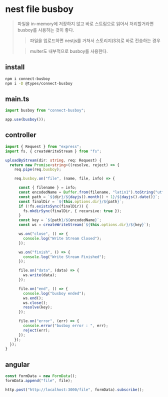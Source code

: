 # nest file busboy

> 파일을 in-memory에 저장하지 않고 바로 스트림으로 읽어서 처리할거라면 busboy를 사용하는 것이 좋다.
>
> > 파일을 업로드하면 nestjs를 거쳐서 스토리지(S3)로 바로 전송하는 경우
>
> > multer도 내부적으로 busboy를 사용한다.

## install

```sh
npm i connect-busboy
npm i -D @types/connect-busboy
```

## main.ts

```ts
import busboy from "connect-busboy";

app.use(busboy());
```

## controller

```ts
import { Request } from "express";
import fs, { createWriteStream } from "fs";

uploadByStream(dir: string, req: Request) {
  return new Promise<string>((resolve, reject) => {
    req.pipe(req.busboy);

    req.busboy.on("file", (name, file, info) => {

      const { filename } = info;
      const encodedName = Buffer.from(filename, "latin1").toString("utf8");
      const path = `${dir}/${dayjs().month() + 1}/${dayjs().date()}`;
      const finalDir = `${this.options.dir}/${path}`;
      if (!fs.existsSync(finalDir)) {
        fs.mkdirSync(finalDir, { recursive: true });
      }
      const key = `${path}/${encodedName}`;
      const ws = createWriteStream(`${this.options.dir}/${key}`);

      ws.on("close", () => {
        console.log("Write Stream Closed");
      });

      ws.on("finish", () => {
        console.log("Write Stream Finished");
      });

      file.on("data", (data) => {
        ws.write(data);
      });

      file.on("end", () => {
        console.log("busboy ended");
        ws.end();
        ws.close();
        resolve(key);
      });

      file.on("error", (err) => {
        console.error("busboy error : ", err);
        reject(err);
      });
    });
  });
}
```

## angular

```ts
const formData = new FormData();
formData.append("file", file);

http.post("http://localhost:3000/file", formData).subscribe();
```
